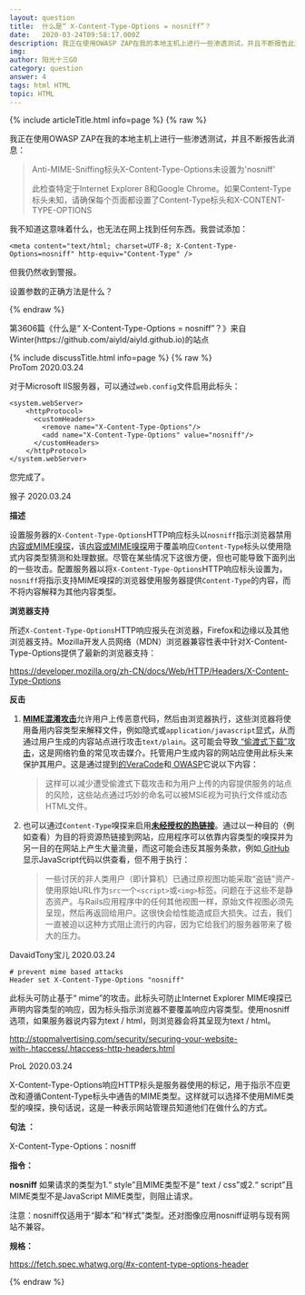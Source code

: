 ```yaml
---
layout: question
title:  什么是“ X-Content-Type-Options = nosniff”？
date:   2020-03-24T09:58:17.000Z
description: 我正在使用OWASP ZAP在我的本地主机上进行一些渗透测试，并且不断报告此消息：  Anti-MIME-Sniffing标头X-Content-T...
img: 
author: 阳光十三GO
category: question
answer: 4
tags: html HTML
topic: HTML
---
```

<div class="article-root">
  <div class="article">
    {% include articleTitle.html info=page %}
    {% raw %}
    <div class="article-content"><p><font style="vertical-align: inherit;"><font style="vertical-align: inherit;">我正在使用OWASP ZAP在我的本地主机上进行一些渗透测试，并且不断报告此消息：</font></font></p>

<blockquote>
  <p><font style="vertical-align: inherit;"><font style="vertical-align: inherit;">Anti-MIME-Sniffing标头X-Content-Type-Options未设置为'nosniff'</font></font></p>
  
  <p><font style="vertical-align: inherit;"><font style="vertical-align: inherit;">此检查特定于Internet Explorer 8和Google Chrome。</font><font style="vertical-align: inherit;">如果Content-Type标头未知，请确保每个页面都设置了Content-Type标头和X-CONTENT-TYPE-OPTIONS</font></font></p>
</blockquote>

<p><font style="vertical-align: inherit;"><font style="vertical-align: inherit;">我不知道这意味着什么，也无法在网上找到任何东西。</font><font style="vertical-align: inherit;">我尝试添加：</font></font></p>

<pre><code>&lt;meta content="text/html; charset=UTF-8; X-Content-Type-Options=nosniff" http-equiv="Content-Type" /&gt;
</code></pre>

<p><font style="vertical-align: inherit;"><font style="vertical-align: inherit;">但我仍然收到警报。</font></font></p>

<p><font style="vertical-align: inherit;"><font style="vertical-align: inherit;">设置参数的正确方法是什么？</font></font></p></div>
    {% endraw %}
  </div>
  <p class="winter_mark">第3606篇《什么是“ X-Content-Type-Options = nosniff”？》来自Winter(https://github.com/aiyld/aiyld.github.io)的站点</p>
  <div class="discuss-wrapper">
    {% include discussTitle.html info=page %}
    {% raw %}
    <div class="discuss-item">
        <div class="discuss-parent">
          <div class="discuss-meta">
            <span class="discuss-user">ProTom</span>
            <span class="discuss-time">2020.03.24</span>
          </div>
          <div class="discuss-comment"><p><font style="vertical-align: inherit;"><font style="vertical-align: inherit;">对于Microsoft IIS服务器，可以通过</font></font><code>web.config</code><font style="vertical-align: inherit;"><font style="vertical-align: inherit;">文件</font><font style="vertical-align: inherit;">启用此标头</font><font style="vertical-align: inherit;">：</font></font></p>

<pre><code>&lt;system.webServer&gt;<font></font>
    &lt;httpProtocol&gt;<font></font>
      &lt;customHeaders&gt;<font></font>
        &lt;remove name="X-Content-Type-Options"/&gt;<font></font>
        &lt;add name="X-Content-Type-Options" value="nosniff"/&gt;<font></font>
      &lt;/customHeaders&gt;<font></font>
    &lt;/httpProtocol&gt;<font></font>
&lt;/system.webServer&gt;<font></font>
</code></pre>

<p><font style="vertical-align: inherit;"><font style="vertical-align: inherit;">您完成了。</font></font></p></div>
        </div></div><div class="discuss-item">
        <div class="discuss-parent">
          <div class="discuss-meta">
            <span class="discuss-user">猴子</span>
            <span class="discuss-time">2020.03.24</span>
          </div>
          <div class="discuss-comment"><p><strong><font style="vertical-align: inherit;"><font style="vertical-align: inherit;">描述</font></font></strong></p>

<p><font style="vertical-align: inherit;"><font style="vertical-align: inherit;">设置服务器的</font></font><code>X-Content-Type-Options</code><font style="vertical-align: inherit;"><font style="vertical-align: inherit;">HTTP响应标头以</font></font><code>nosniff</code><font style="vertical-align: inherit;"><font style="vertical-align: inherit;">指示浏览器禁用</font></font><a href="https://en.wikipedia.org/wiki/Content_sniffing" rel="noreferrer"><font style="vertical-align: inherit;"><font style="vertical-align: inherit;">内容或MIME嗅探</font></font></a><font style="vertical-align: inherit;"><font style="vertical-align: inherit;">，该</font><a href="https://en.wikipedia.org/wiki/Content_sniffing" rel="noreferrer"><font style="vertical-align: inherit;">内容或MIME嗅探</font></a><font style="vertical-align: inherit;">用于覆盖响应</font></font><code>Content-Type</code><font style="vertical-align: inherit;"><font style="vertical-align: inherit;">标头以使用隐式内容类型猜测和处理数据。</font><font style="vertical-align: inherit;">尽管在某些情况下这很方便，但也可能导致下面列出的一些攻击。</font><font style="vertical-align: inherit;">配置服务器以将</font></font><code>X-Content-Type-Options</code><font style="vertical-align: inherit;"><font style="vertical-align: inherit;">HTTP响应标头设置为，</font></font><code>nosniff</code><font style="vertical-align: inherit;"><font style="vertical-align: inherit;">将指示支持MIME嗅探的浏览器使用服务器提供</font></font><code>Content-Type</code><font style="vertical-align: inherit;"><font style="vertical-align: inherit;">的内容，而不将内容解释为其他内容类型。</font></font></p>

<p><strong><font style="vertical-align: inherit;"><font style="vertical-align: inherit;">浏览器支持</font></font></strong></p>

<p><font style="vertical-align: inherit;"><font style="vertical-align: inherit;">所述</font></font><code>X-Content-Type-Options</code><font style="vertical-align: inherit;"><font style="vertical-align: inherit;">HTTP响应报头在浏览器，Firefox和边缘以及其他浏览器支持。</font><font style="vertical-align: inherit;">Mozilla开发人员网络（MDN）浏览器兼容性表中针对X-Content-Type-Options提供了最新的浏览器支持：</font></font></p>

<p><a href="https://developer.mozilla.org/en-US/docs/Web/HTTP/Headers/X-Content-Type-Options" rel="noreferrer"><font style="vertical-align: inherit;"><font style="vertical-align: inherit;">https://developer.mozilla.org/zh-CN/docs/Web/HTTP/Headers/X-Content-Type-Options</font></font></a></p>

<p><strong><font style="vertical-align: inherit;"><font style="vertical-align: inherit;">反击</font></font></strong></p>

<ol>
<li><p><strong><a href="https://www.veracode.com/blog/2014/03/guidelines-for-setting-security-headers" rel="noreferrer"><font style="vertical-align: inherit;"><font style="vertical-align: inherit;">MIME混淆攻击</font></font></a></strong><font style="vertical-align: inherit;"><font style="vertical-align: inherit;">允许用户上传恶意代码，然后由浏览器执行，这些浏览器将使用备用内容类型来解释文件，例如隐式或</font></font><code>application/javascript</code><font style="vertical-align: inherit;"><font style="vertical-align: inherit;">显式</font><font style="vertical-align: inherit;">，从而通过用户生成的内容站点进行攻击</font></font><code>text/plain</code><font style="vertical-align: inherit;"><font style="vertical-align: inherit;">。</font><font style="vertical-align: inherit;">这可能会导致</font></font><a href="https://en.wikipedia.org/wiki/Drive-by_download" rel="noreferrer"><font style="vertical-align: inherit;"><font style="vertical-align: inherit;"> “偷渡式下载”攻击</font></font></a><font style="vertical-align: inherit;"><font style="vertical-align: inherit;">，这是网络钓鱼的常见攻击媒介。</font><font style="vertical-align: inherit;">托管用户生成内容的网站应使用此标头来保护其用户。</font><font style="vertical-align: inherit;">这是通过提到</font></font><a href="https://www.veracode.com/blog/2014/03/guidelines-for-setting-security-headers" rel="noreferrer"><font style="vertical-align: inherit;"><font style="vertical-align: inherit;">的VeraCode</font></font></a><font style="vertical-align: inherit;"><font style="vertical-align: inherit;">和</font></font><a href="https://www.owasp.org/index.php/List_of_useful_HTTP_headers" rel="noreferrer"><font style="vertical-align: inherit;"><font style="vertical-align: inherit;"> OWASP</font></font></a><font style="vertical-align: inherit;"><font style="vertical-align: inherit;">它说以下内容：</font></font></p>

<blockquote>
  <p><font style="vertical-align: inherit;"><font style="vertical-align: inherit;">这样可以减少遭受偷渡式下载攻击和为用户上传的内容提供服务的站点的风险，这些站点通过巧妙的命名可以被MSIE视为可执行文件或动态HTML文件。</font></font></p>
</blockquote></li>
<li><p><strong><a href="https://github.com/blog/1482-heads-up-nosniff-header-support-coming-to-chrome-and-firefox" rel="noreferrer"><font style="vertical-align: inherit;"></font></a></strong><font style="vertical-align: inherit;"><font style="vertical-align: inherit;">也可以通过</font></font><code>Content-Type</code><font style="vertical-align: inherit;"><font style="vertical-align: inherit;">嗅探</font><font style="vertical-align: inherit;">来启用</font><strong><a href="https://github.com/blog/1482-heads-up-nosniff-header-support-coming-to-chrome-and-firefox" rel="noreferrer"><font style="vertical-align: inherit;">未经授权的热链接</font></a></strong><font style="vertical-align: inherit;">。</font><font style="vertical-align: inherit;">通过以一种目的（例如查看）为目的将资源热链接到网站，应用程序可以依靠内容类型的嗅探并为另一目的在网站上产生大量流量，而这可能会违反其服务条款，例如</font></font><a href="https://github.com/blog/1482-heads-up-nosniff-header-support-coming-to-chrome-and-firefox" rel="noreferrer"><font style="vertical-align: inherit;"><font style="vertical-align: inherit;"> GitHub</font></font></a><font style="vertical-align: inherit;"><font style="vertical-align: inherit;">显示JavaScript代码以供查看，但不用于执行：</font></font></p>

<blockquote>
  <p><font style="vertical-align: inherit;"><font style="vertical-align: inherit;">一些讨厌的非人类用户（即计算机）已通过原视图功能采取“盗链”资产-使用原始URL作为</font></font><code>src</code><font style="vertical-align: inherit;"><font style="vertical-align: inherit;">一个</font></font><code>&lt;script&gt;</code><font style="vertical-align: inherit;"><font style="vertical-align: inherit;">或</font></font><code>&lt;img&gt;</code><font style="vertical-align: inherit;"><font style="vertical-align: inherit;">标签。</font><font style="vertical-align: inherit;">问题在于这些不是静态资产。</font><font style="vertical-align: inherit;">与Rails应用程序中的任何其他视图一样，原始文件视图必须先呈现，然后再返回给用户。</font><font style="vertical-align: inherit;">这很快会给性能造成巨大损失。</font><font style="vertical-align: inherit;">过去，我们一直被迫以这种方式阻止流行的内容，因为它给我们的服务器带来了极大的压力。</font></font></p>
</blockquote></li>
</ol></div>
        </div></div><div class="discuss-item">
        <div class="discuss-parent">
          <div class="discuss-meta">
            <span class="discuss-user">DavaidTony宝儿</span>
            <span class="discuss-time">2020.03.24</span>
          </div>
          <div class="discuss-comment"><pre><code># prevent mime based attacks<font></font>
Header set X-Content-Type-Options "nosniff"<font></font>
</code></pre>

<p><font style="vertical-align: inherit;"><font style="vertical-align: inherit;">此标头可防止基于“ mime”的攻击。</font><font style="vertical-align: inherit;">此标头可防止Internet Explorer MIME嗅探已声明内容类型的响应，因为标头指示浏览器不要覆盖响应内容类型。</font><font style="vertical-align: inherit;">使用nosniff选项，如果服务器说内容为text / html，则浏览器会将其呈现为text / html。</font></font></p>

<p><a href="http://stopmalvertising.com/security/securing-your-website-with-.htaccess/.htaccess-http-headers.html"><font style="vertical-align: inherit;"><font style="vertical-align: inherit;">http://stopmalvertising.com/security/securing-your-website-with-.htaccess/.htaccess-http-headers.html</font></font></a></p></div>
        </div></div><div class="discuss-item">
        <div class="discuss-parent">
          <div class="discuss-meta">
            <span class="discuss-user">ProL</span>
            <span class="discuss-time">2020.03.24</span>
          </div>
          <div class="discuss-comment"><p><font style="vertical-align: inherit;"><font style="vertical-align: inherit;">X-Content-Type-Options响应HTTP标头是服务器使用的标记，用于指示不应更改和遵循Content-Type标头中通告的MIME类型。</font><font style="vertical-align: inherit;">这样就可以选择不使用MIME类型的嗅探，换句话说，这是一种表示网站管理员知道他们在做什么的方式。</font></font></p>

<p><strong><font style="vertical-align: inherit;"><font style="vertical-align: inherit;">句法 ：</font></font></strong> </p>

<p><font style="vertical-align: inherit;"><font style="vertical-align: inherit;">X-Content-Type-Options：nosniff</font></font></p>

<p><strong><font style="vertical-align: inherit;"><font style="vertical-align: inherit;">指令：</font></font></strong> </p>

<p><strong><font style="vertical-align: inherit;"><font style="vertical-align: inherit;">nosniff</font></font></strong><font style="vertical-align: inherit;"><font style="vertical-align: inherit;"> 
如果请求的类型为1.“ style”且MIME类型不是“ text / css”或2.“ script”且MIME类型不是JavaScript MIME类型，则阻止请求。</font></font></p>

<p><font style="vertical-align: inherit;"><font style="vertical-align: inherit;">注意：nosniff仅适用于“脚本”和“样式”类型。</font><font style="vertical-align: inherit;">还对图像应用nosniff证明与现有网站不兼容。</font></font></p>

<p><strong><font style="vertical-align: inherit;"><font style="vertical-align: inherit;">规格：</font></font></strong> </p>

<p><a href="https://fetch.spec.whatwg.org/#x-content-type-options-header" rel="noreferrer"><font style="vertical-align: inherit;"><font style="vertical-align: inherit;">https://fetch.spec.whatwg.org/#x-content-type-options-header</font></font></a></p></div>
        </div></div>
    {% endraw %}
  </div>
<div>
